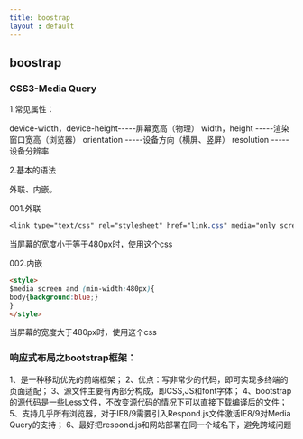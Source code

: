 ```yaml
---
title: boostrap
layout : default
---
```


## boostrap



### CSS3-Media Query

1.常见属性：

device-width，device-height-----屏幕宽高（物理）
width，height -----渲染窗口宽高（浏览器）
orientation -----设备方向（横屏、竖屏）
resolution -----设备分辨率

2.基本的语法

外联、内嵌。

001.外联
```css
<link type="text/css" rel="stylesheet" href="link.css" media="only screen and (max-width:480px)"/>

```
 当屏幕的宽度小于等于480px时，使用这个css

002.内嵌

```html
<style>
$media screen and (min-width:480px){
body{background:blue;}
}
</style>

```

 当屏幕的宽度大于480px时，使用这个css


 ### 响应式布局之bootstrap框架：
 
1、是一种移动优先的前端框架；
2、优点：写非常少的代码，即可实现多终端的页面适配；
3、源文件主要有两部分构成，即CSS,JS和font字体；
4、bootstrap的源代码是一些Less文件，不改变源代码的情况下可以直接下载编译后的文件；
5、支持几乎所有浏览器，对于IE8/9需要引入Respond.js文件激活IE8/9对Media Query的支持；
6、最好把respond.js和网站部署在同一个域名下，避免跨域问题
